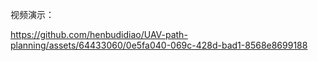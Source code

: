 视频演示：


https://github.com/henbudidiao/UAV-path-planning/assets/64433060/0e5fa040-069c-428d-bad1-8568e8699188

